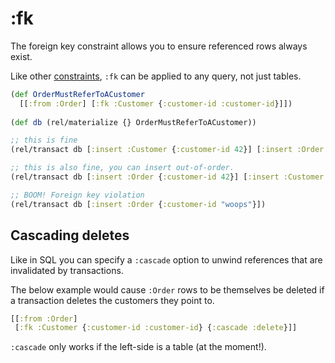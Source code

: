 # :fk

The foreign key constraint allows you to ensure referenced rows always exist.

Like other [constraints](constraints.md), `:fk` can be applied to any query, not just tables.

```clojure 
(def OrderMustReferToACustomer
  [[:from :Order] [:fk :Customer {:customer-id :customer-id}]])
  
(def db (rel/materialize {} OrderMustReferToACustomer))

;; this is fine
(rel/transact db [:insert :Customer {:customer-id 42}] [:insert :Order {:customer-id 42}])

;; this is also fine, you can insert out-of-order.
(rel/transact db [:insert :Order {:customer-id 42}] [:insert :Customer {:customer-id 42}])

;; BOOM! Foreign key violation
(rel/transact db [:insert :Order {:customer-id "woops"}])
```

## Cascading deletes

Like in SQL you can specify a `:cascade` option to unwind references that are invalidated by transactions.


The below example would cause `:Order` rows to be themselves be deleted if a transaction deletes the customers they point to. 
```clojure
[[:from :Order]
 [:fk :Customer {:customer-id :customer-id} {:cascade :delete}]]
```

`:cascade` only works if the left-side is a table (at the moment!).